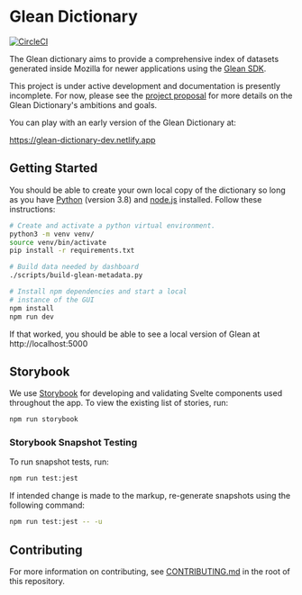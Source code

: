 # Glean Dictionary

[![CircleCI](https://circleci.com/gh/mozilla/glean-dictionary.svg?style=svg)](https://circleci.com/gh/mozilla/glean-dictionary)

The Glean dictionary aims to provide a comprehensive index of datasets generated
inside Mozilla for newer applications using the
[Glean SDK](https://mozilla.github.io/glean/book/index.html).

This project is under active development and documentation is presently
incomplete. For now, please see the
[project proposal](https://docs.google.com/document/d/1OkTWA3rsSJ0m5g9GDnxXVUMkJP-xJMQk_bDgDq-Z9xM/edit#heading=h.jwawftif1tt5)
for more details on the Glean Dictionary's ambitions and goals.

You can play with an early version of the Glean Dictionary at:

https://glean-dictionary-dev.netlify.app

## Getting Started

You should be able to create your own local copy of the dictionary so long as
you have [Python](https://www.python.org/) (version 3.8) and
[node.js](https://nodejs.org/) installed. Follow these instructions:

```bash
# Create and activate a python virtual environment.
python3 -m venv venv/
source venv/bin/activate
pip install -r requirements.txt

# Build data needed by dashboard
./scripts/build-glean-metadata.py

# Install npm dependencies and start a local
# instance of the GUI
npm install
npm run dev
```

If that worked, you should be able to see a local version of Glean at
http://localhost:5000

## Storybook

We use [Storybook](https://storybook.js.org/) for developing and validating
Svelte components used throughout the app. To view the existing list of stories,
run:

```bash
npm run storybook
```

### Storybook Snapshot Testing

To run snapshot tests, run:

```bash
npm run test:jest
```

If intended change is made to the markup, re-generate snapshots using the
following command:

```bash
npm run test:jest -- -u
```

## Contributing

For more information on contributing, see [CONTRIBUTING.md](./CONTRIBUTING.md)
in the root of this repository.
